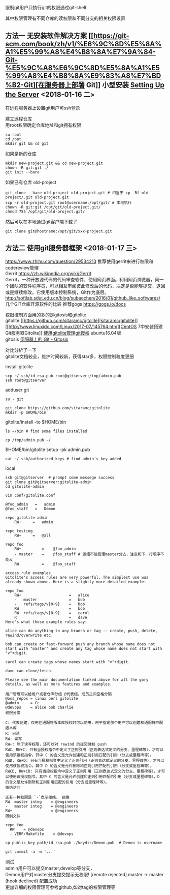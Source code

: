   
限制git用户只执行git的权限通过git-shell  
  
其中权限管理有不同仓库的读权限和不同分支的相关权限设置  
## 方法一 无安装软件解决方案  [[https://git-scm.com/book/zh/v1/%E6%9C%8D%E5%8A%A1%E5%99%A8%E4%B8%8A%E7%9A%84-Git-%E5%9C%A8%E6%9C%8D%E5%8A%A1%E5%99%A8%E4%B8%8A%E9%83%A8%E7%BD%B2-Git][在服务器上部署 Git]] 小型安装  [Setting Up the Server](https://git-scm.com/book/en/v2/Git-on-the-Server-Setting-Up-the-Server) <2018-01-16 二>
  
在远程服务器上设置git用户可ssh登录  
  
建立远程仓库  
用root权限确定仓库地址和git拥有权限  
```
su root
cd /opt
mkdir git && cd git
```
  
如果是新的仓库  
```
mkdir new-project.git && cd new-project.git
chown -R git:git ./
git init --bare
```
如果已有仓库 old-project  
```
git clone --bare old-project old-project.git # 相当于 cp -Rf old-project/.git old-project.git
scp -r old-project.git root@username:/opt/git/ # 本地执行
chown -R git:git /opt/git/old-project.git/
chmod 755 /opt/git/old-project.git/
```
  
然后可以在本地通过git客户端下载了  
```
git clone git@hostname:/opt/git/xxx-project.git
```
  
## 方法二 使用git服务器框架 <2018-01-17 三>
  
https://www.zhihu.com/question/29534213 推荐使用gerrit来进行权限和codereview管理  
Gerrit https://zh.wikipedia.org/wiki/Gerrit  
Gerrit，一种开放源代码的代码审查软件，使用网页界面。利用网页浏览器，同一个团队的软件程序员，可以相互审阅彼此修改后的代码，决定是否能够提交，退回或是继续修改。它使用版本控制系统，Git作为底层。  
http://softlab.sdut.edu.cn/blog/subaochen/2016/01/github_like_softwares/ 几个GIT仓库开源软件的比较 推荐gogs https://gogs.io/docs  
  
权限控制方面用的多的是gitosis和gitolite  
gitolite [[https://github.com/sitaramc/gitolite][sitaramc/gitolite]]  [[http://www.linuxidc.com/Linux/2017-07/145764.htm][CentOS 7中安装搭建Git服务器Gitolite]] [使用gitolite管理git授权](https://czero000.github.io/2016/10/19/use-gitolite-manager-git.html) ubuntu16.04版  
gitosis [伺服器上的 Git - Gitosis](https://git-scm.com/book/zh-tw/v1/%E4%BC%BA%E6%9C%8D%E5%99%A8%E4%B8%8A%E7%9A%84-Git-Gitosis)  
  
对比分析了一下  
gitolite文档较全，维护时间较新，获得star多，权限控制粒度更细  
  
install gitolite  
  
```
scp ~/.ssh/id_rsa.pub root@gitserver:/tmp/admin.pub
ssh root@gitserver
```
adduser git  
```
su - git
```
  
```
git clone https://github.com/sitaramc/gitolite
mkdir -p $HOME/bin
```
gitolite/install -to $HOME/bin  
```
ls ~/bin # find some files installed
```
  
```
cp /tmp/admin.pub ~/
```
$HOME/bin/gitolite setup -pk admin.pub  
```
cat ~/.ssh/authorized_keys # find admin's key added
```
  
local  
```
ssh git@gitserver  # prompt some messege success
git clone git@gitserver:gitolite-admin
cd gitolite-admin
```
  
```
vim conf/gitolite.conf
```
```
@foo_admin   =   admin
@foo_staff   =   Demon

repo gitolite-admin
    RW+     =   admin

repo testing
    RW+     =   @all

repo foo
    RW+         =    @foo_admin
    - master    =    @foo_staff # 该组不能管理master分支，注意和下一行顺序不能反
    RW          =    @foo_staff
```
  
```
access rule examples
Gitolite's access rules are very powerful. The simplest use was already shown above. Here is a slightly more detailed example:

repo foo
    RW+                     =   alice
    -   master              =   bob
    -   refs/tags/v[0-9]    =   bob
    RW                      =   bob
    RW  refs/tags/v[0-9]    =   carol
    R                       =   dave
Here's what these example rules say:

alice can do anything to any branch or tag -- create, push, delete, rewind/overwrite etc.

bob can create or fast-forward push any branch whose name does not start with "master" and create any tag whose name does not start with "v"+digit.

carol can create tags whose names start with "v"+digit.

dave can clone/fetch.

Please see the main documentation linked above for all the gory details, as well as more features and examples.
```
```
用户管理可以给用户或者仓库分组 @代表组，成员之间空格分隔
@oss_repos = linux perl gitolite
@admin     = Cc
@devops    = alice bob charlie
权限分类

C: 代表创建，仅用在通配符版本库授权时可以使用，用于指定那个用户可以创建和通配符匹配版本库
R: 只读
RW: 读写
RW+: 除了读写权限，还可以对 rewind 的提交强制 push
RWC、RW+C: 只有当授权指令中定义了正则引用（正则表达式定义的分支、里程碑等），才可以使用该授权指令。其中 C 的含义是允许创建和正则引用匹配的引用（分支或里程碑等）。
RWD, RW+D: 只有当授权指令中定义了正则引用（正则表达式定义的分支、里程碑等），才可以使用该授权指令。其中 D 的含义是允许删除和正则引用匹配的引用（分支或里程碑等）。
RWCD, RW+CD: 只有当授权指令中定义了正则引用（正则表达式定义的分支、里程碑等），才可以使用该授权指令。其中 C 的含义是允许创建和正则引用匹配的引用（分支或里程碑等），D 的含义是允许删除和正则引用匹配的引用（分支或里程碑等）。
拒绝访问

还有一种权限是 `-`表示拒绝， 拒绝
RW  master integ    = @engineers
-   master integ    = @engineers
RW+                 = @engineers
限制文件

repo foo
  RW    = @devops
  - VERF/Makefile    = @devops
```
  
```
cp public_key_path/id_rsa.pub ./keydir/Demon.pub  # Demon is username
```
  
```
git commit -a -m '...'
```
  
测试  
admin用户可以提交master,develop等分支，  
Demon用户对master分支提交提示无权限! [remote rejected] master -> master (hook declined)  配置成功  
更加详细的权限管理可参考github,如对tag的权限管理等  
